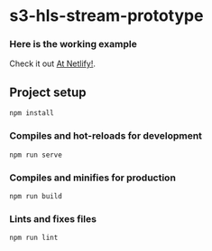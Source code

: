 # s3-hls-stream-prototype

### Here is the working example

Check it out [At Netlify!](https://vigorous-northcutt-c681fa.netlify.app/).

## Project setup

```
npm install
```

### Compiles and hot-reloads for development

```
npm run serve
```

### Compiles and minifies for production

```
npm run build
```

### Lints and fixes files

```
npm run lint
```
